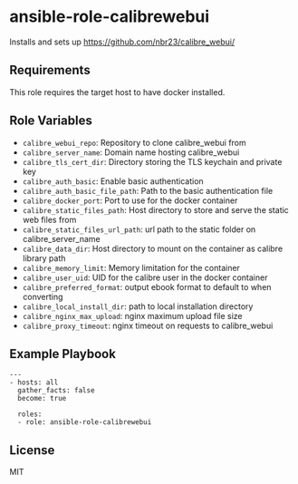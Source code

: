 ansible-role-calibrewebui
=========

Installs and sets up https://github.com/nbr23/calibre_webui/

Requirements
------------

This role requires the target host to have docker installed.

Role Variables
--------------

- `calibre_webui_repo`: Repository to clone calibre_webui from
- `calibre_server_name`: Domain name hosting calibre_webui
- `calibre_tls_cert_dir`: Directory storing the TLS keychain and private key
- `calibre_auth_basic`: Enable basic authentication
- `calibre_auth_basic_file_path`: Path to the basic authentication file
- `calibre_docker_port`: Port to use for the docker container
- `calibre_static_files_path`: Host directory to store and serve the static web
  files from
- `calibre_static_files_url_path`: url path to the static folder on
  calibre_server_name
- `calibre_data_dir`: Host directory to mount on the container as calibre
  library path
- `calibre_memory_limit`: Memory limitation for the container
- `calibre_user_uid`: UID for the calibre user in the docker container
- `calibre_preferred_format`: output ebook format to default to when converting
- `calibre_local_install_dir`: path to local installation directory
- `calibre_nginx_max_upload`: nginx maximum upload file size
- `calibre_proxy_timeout`: nginx timeout on requests to calibre_webui


Example Playbook
----------------

```
---
- hosts: all
  gather_facts: false
  become: true

  roles:
  - role: ansible-role-calibrewebui
```

License
-------

MIT
